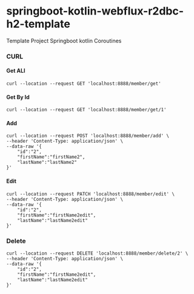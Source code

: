# springboot-kotlin-webflux-r2dbc-h2-template
Template Project Springboot kotlin Coroutines


### CURL

#### Get ALl
```
curl --location --request GET 'localhost:8888/member/get'
```


#### Get By Id
```
curl --location --request GET 'localhost:8888/member/get/1'
```


#### Add
```
curl --location --request POST 'localhost:8888/member/add' \
--header 'Content-Type: application/json' \
--data-raw '{
    "id":"2",
    "firstName":"firstName2",
    "lastName":"lastName2"
}'
```

#### Edit
```
curl --location --request PATCH 'localhost:8888/member/edit' \
--header 'Content-Type: application/json' \
--data-raw '{
    "id":"2",
    "firstName":"firstName2edit",
    "lastName":"lastName2edit"
}'
```


### Delete
```
curl --location --request DELETE 'localhost:8888/member/delete/2' \
--header 'Content-Type: application/json' \
--data-raw '{
    "id":"2",
    "firstName":"firstName2edit",
    "lastName":"lastName2edit"
}'
```
